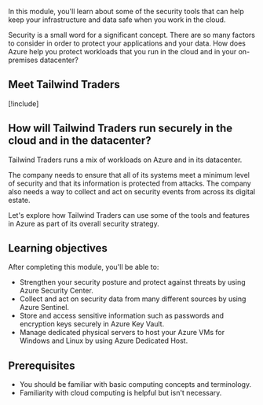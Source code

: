 In this module, you'll learn about some of the security tools that can help keep your infrastructure and data safe when you work in the cloud.

Security is a small word for a significant concept. There are so many factors to consider in order to protect your applications and your data. How does Azure help you protect workloads that you run in the cloud and in your on-premises datacenter?

## Meet Tailwind Traders

[!include[](../../shared/includes/tailwind-traders-overview.md)]

## How will Tailwind Traders run securely in the cloud and in the datacenter?

Tailwind Traders runs a mix of workloads on Azure and in its datacenter.

The company needs to ensure that all of its systems meet a minimum level of security and that its information is protected from attacks. The company also needs a way to collect and act on security events from across its digital estate.

Let's explore how Tailwind Traders can use some of the tools and features in Azure as part of its overall security strategy.

## Learning objectives

After completing this module, you'll be able to:

* Strengthen your security posture and protect against threats by using Azure Security Center.
* Collect and act on security data from many different sources by using Azure Sentinel.
* Store and access sensitive information such as passwords and encryption keys securely in Azure Key Vault.
* Manage dedicated physical servers to host your Azure VMs for Windows and Linux by using Azure Dedicated Host.

## Prerequisites

- You should be familiar with basic computing concepts and terminology.
- Familiarity with cloud computing is helpful but isn't necessary.
